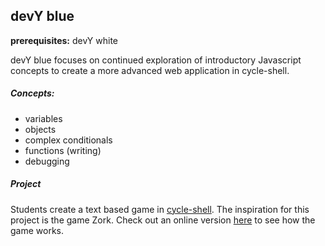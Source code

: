 ## devY blue

**prerequisites:** devY white

devY blue focuses on continued exploration of introductory Javascript concepts to create a more advanced web application in cycle-shell.

##### Concepts:
- variables
- objects
- complex conditionals
- functions (writing)
- debugging

##### Project
Students create a text based game in [cycle-shell](http://cycle.sh). The inspiration for this project is the game Zork. Check out an online version [here](http://iplayif.com/?story=http%3A%2F%2Fwww.ifarchive.org%2Fif-archive%2Fgames%2Fzcode%2Fzdungeon.z5) to see how the game works.
